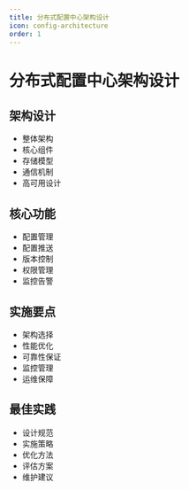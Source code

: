 ```yaml
---
title: 分布式配置中心架构设计
icon: config-architecture
order: 1
---
```


# 分布式配置中心架构设计

## 架构设计
- 整体架构
- 核心组件
- 存储模型
- 通信机制
- 高可用设计

## 核心功能
- 配置管理
- 配置推送
- 版本控制
- 权限管理
- 监控告警

## 实施要点
- 架构选择
- 性能优化
- 可靠性保证
- 监控管理
- 运维保障

## 最佳实践
- 设计规范
- 实施策略
- 优化方法
- 评估方案
- 维护建议
